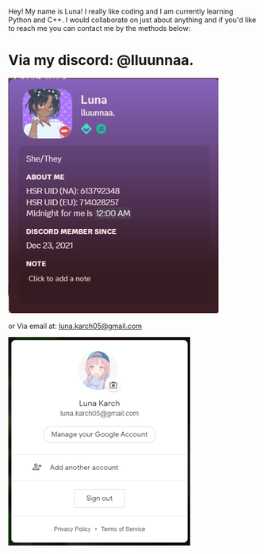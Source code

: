 Hey! My name is Luna! I really like coding and I am currently learning Python and C++. I would collaborate on just about anything and if you'd like to reach me you can contact me by the methods below:

Via my discord: @lluunnaa.
=======
![Alt Text](https://raw.githubusercontent.com/Luna-Karch/Luna-Karch/main/Screenshot%202023-08-25%20191245.png)

or Via email at: luna.karch05@gmail.com

![Alt Text](https://github.com/Luna-Karch/Luna-Karch/blob/main/google_user_profile.png?raw=true "Google User Profile")

